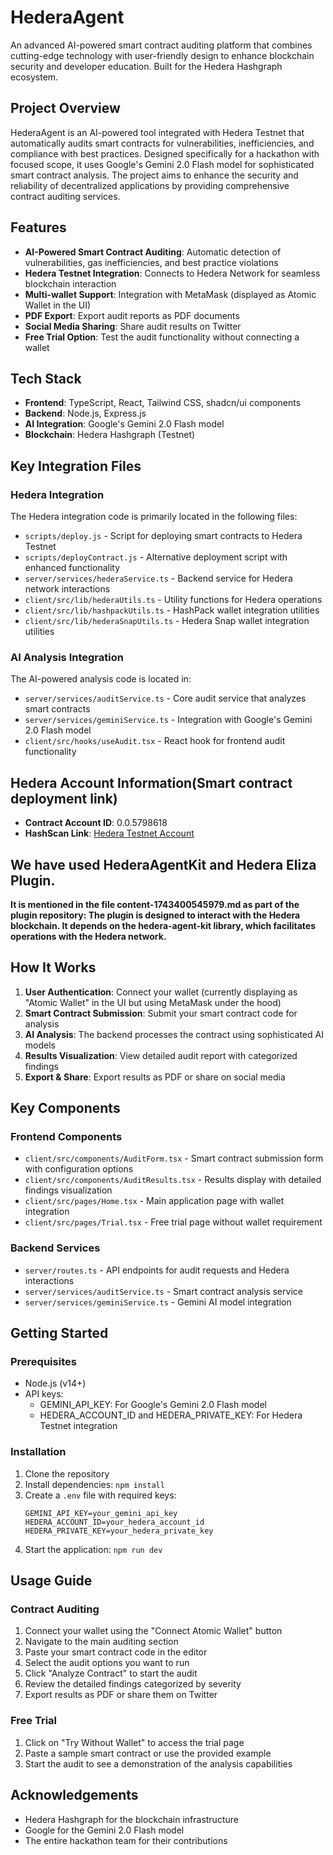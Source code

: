 # HederaAgent

An advanced AI-powered smart contract auditing platform that combines cutting-edge technology with user-friendly design to enhance blockchain security and developer education. Built for the Hedera Hashgraph ecosystem.



## Project Overview

HederaAgent is an AI-powered tool integrated with Hedera Testnet that automatically audits smart contracts for vulnerabilities, inefficiencies, and compliance with best practices. Designed specifically for a hackathon with focused scope, it uses Google's Gemini 2.0 Flash model for sophisticated smart contract analysis. The project aims to enhance the security and reliability of decentralized applications by providing comprehensive contract auditing services.

## Features

- **AI-Powered Smart Contract Auditing**: Automatic detection of vulnerabilities, gas inefficiencies, and best practice violations
- **Hedera Testnet Integration**: Connects to Hedera Network for seamless blockchain interaction
- **Multi-wallet Support**: Integration with MetaMask (displayed as Atomic Wallet in the UI)
- **PDF Export**: Export audit reports as PDF documents
- **Social Media Sharing**: Share audit results on Twitter
- **Free Trial Option**: Test the audit functionality without connecting a wallet

## Tech Stack

- **Frontend**: TypeScript, React, Tailwind CSS, shadcn/ui components
- **Backend**: Node.js, Express.js
- **AI Integration**: Google's Gemini 2.0 Flash model
- **Blockchain**: Hedera Hashgraph (Testnet)

## Key Integration Files

### Hedera Integration

The Hedera integration code is primarily located in the following files:

- `scripts/deploy.js` - Script for deploying smart contracts to Hedera Testnet
- `scripts/deployContract.js` - Alternative deployment script with enhanced functionality
- `server/services/hederaService.ts` - Backend service for Hedera network interactions
- `client/src/lib/hederaUtils.ts` - Utility functions for Hedera operations
- `client/src/lib/hashpackUtils.ts` - HashPack wallet integration utilities
- `client/src/lib/hederaSnapUtils.ts` - Hedera Snap wallet integration utilities

### AI Analysis Integration

The AI-powered analysis code is located in:

- `server/services/auditService.ts` - Core audit service that analyzes smart contracts
- `server/services/geminiService.ts` - Integration with Google's Gemini 2.0 Flash model
- `client/src/hooks/useAudit.tsx` - React hook for frontend audit functionality

## Hedera Account Information(Smart contract deployment link)

- **Contract Account ID**: 0.0.5798618
- **HashScan Link**: [Hedera Testnet Account](https://hashscan.io/testnet/account/0.0.5798618?ps=1&pr=1&pa=1&pf=1&ph=1&pt=1&pc=1&pn=1&p2=1&p3=1&p1=1&k1=1743431620.578161000)

## We have used HederaAgentKit and Hedera Eliza Plugin.

**It is mentioned in the file content-1743400545979.md as part of the plugin repository: The plugin is designed to interact with the Hedera blockchain. It depends on the hedera-agent-kit library, which facilitates operations with the Hedera network.**

## How It Works

1. **User Authentication**: Connect your wallet (currently displaying as "Atomic Wallet" in the UI but using MetaMask under the hood)
2. **Smart Contract Submission**: Submit your smart contract code for analysis
3. **AI Analysis**: The backend processes the contract using sophisticated AI models
4. **Results Visualization**: View detailed audit report with categorized findings
5. **Export & Share**: Export results as PDF or share on social media

## Key Components

### Frontend Components

- `client/src/components/AuditForm.tsx` - Smart contract submission form with configuration options
- `client/src/components/AuditResults.tsx` - Results display with detailed findings visualization
- `client/src/pages/Home.tsx` - Main application page with wallet integration
- `client/src/pages/Trial.tsx` - Free trial page without wallet requirement

### Backend Services

- `server/routes.ts` - API endpoints for audit requests and Hedera interactions
- `server/services/auditService.ts` - Smart contract analysis service
- `server/services/geminiService.ts` - Gemini AI model integration

## Getting Started

### Prerequisites

- Node.js (v14+)
- API keys:
  - GEMINI_API_KEY: For Google's Gemini 2.0 Flash model
  - HEDERA_ACCOUNT_ID and HEDERA_PRIVATE_KEY: For Hedera Testnet integration

### Installation

1. Clone the repository
2. Install dependencies: `npm install`
3. Create a `.env` file with required keys:
   ```
   GEMINI_API_KEY=your_gemini_api_key
   HEDERA_ACCOUNT_ID=your_hedera_account_id
   HEDERA_PRIVATE_KEY=your_hedera_private_key
   ```
4. Start the application: `npm run dev`

## Usage Guide

### Contract Auditing

1. Connect your wallet using the "Connect Atomic Wallet" button
2. Navigate to the main auditing section
3. Paste your smart contract code in the editor
4. Select the audit options you want to run
5. Click "Analyze Contract" to start the audit
6. Review the detailed findings categorized by severity
7. Export results as PDF or share them on Twitter

### Free Trial

1. Click on "Try Without Wallet" to access the trial page
2. Paste a sample smart contract or use the provided example
3. Start the audit to see a demonstration of the analysis capabilities

## Acknowledgements

- Hedera Hashgraph for the blockchain infrastructure
- Google for the Gemini 2.0 Flash model
- The entire hackathon team for their contributions
